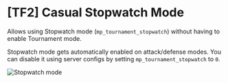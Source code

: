 # [TF2] Casual Stopwatch Mode

Allows using Stopwatch mode (`mp_tournament_stopwatch`) without having to enable Tournament mode.

Stopwatch mode gets automatically enabled on attack/defense modes. You can disable it using server configs by setting `mp_tournament_stopwatch` to `0`.

![Stopwatch mode](https://github.com/Mikusch/stopwatch/assets/25514044/772ae5ea-299b-456a-b2e6-ba2d134a426e)
